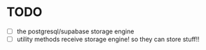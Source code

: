 # TODO

- [ ] the postgresql/supabase storage engine
- [ ] utility methods receive storage engine! so they can store stuff!!
